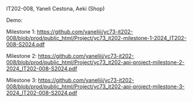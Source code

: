 IT202-008, Yaneli Cestona, Aeki (Shop)

Demo:


Milestone 1:
https://github.com/yaneliii/yc73-it202-008/blob/prod/public_html/Project/yc73_it202-milestone-1-2024_IT202-008-S2024.pdf

Milestone 2:
https://github.com/yaneliii/yc73-it202-008/blob/prod/public_html/Project/yc73_it202-api-project-milestone-2-2024_IT202-008-S2024.pdf

Milestone 3:
https://github.com/yaneliii/yc73-it202-008/blob/prod/public_html/Project/yc73_it202-api-project-milestone-3-2024_IT202-008-S2024.pdf